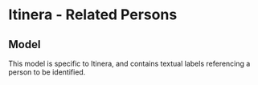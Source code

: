 # Itinera - Related Persons

## Model

This model is specific to Itinera, and contains textual labels referencing a person to be identified.
